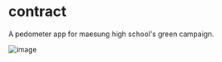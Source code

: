 # contract

A pedometer app for maesung high school's green campaign.


![image](https://github.com/maesung-git-company/contract/assets/84920522/e769442b-1e36-4671-b5bb-c26277b4c69a)

